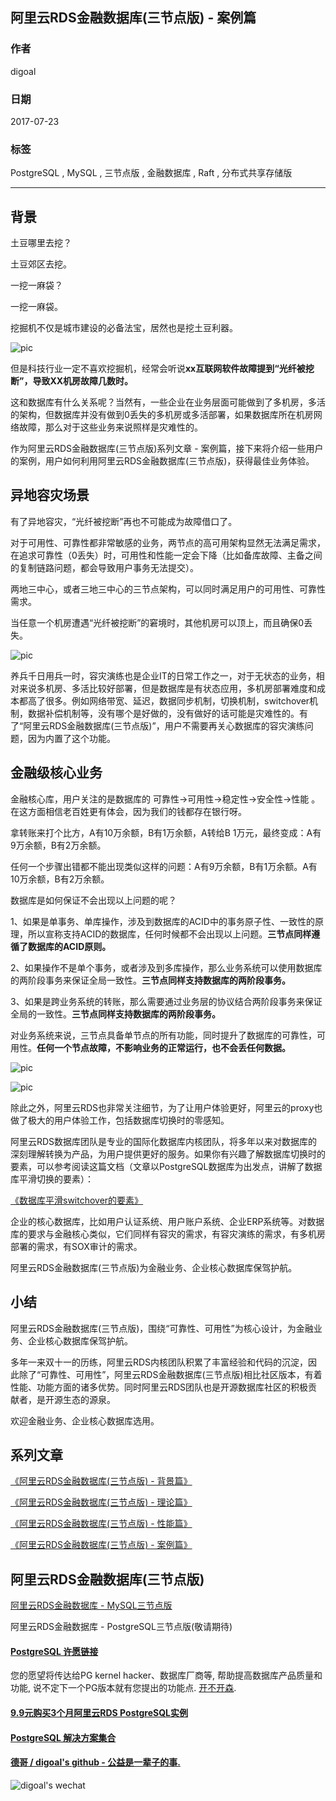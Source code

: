 ## 阿里云RDS金融数据库(三节点版) - 案例篇        
                 
### 作者                  
digoal                 
                   
### 日期                   
2017-07-23               
                            
### 标签            
PostgreSQL , MySQL , 三节点版 , 金融数据库 , Raft , 分布式共享存储版             
            
----            
             
## 背景     
土豆哪里去挖？  
  
土豆郊区去挖。  
  
一挖一麻袋？  
  
一挖一麻袋。  
  
挖掘机不仅是城市建设的必备法宝，居然也是挖土豆利器。  
  
![pic](20170723_01_pic_001.jpg)  
  
但是科技行业一定不喜欢挖掘机，经常会听说**xx互联网软件故障提到“光纤被挖断”，导致XX机房故障几数时。**     
  
这和数据库有什么关系呢？当然有，一些企业在业务层面可能做到了多机房，多活的架构，但数据库并没有做到0丢失的多机房或多活部署，如果数据库所在机房网络故障，那么对于这些业务来说照样是灾难性的。  
  
作为阿里云RDS金融数据库(三节点版)系列文章 - 案例篇，接下来将介绍一些用户的案例，用户如何利用阿里云RDS金融数据库(三节点版)，获得最佳业务体验。  
  
## 异地容灾场景  
有了异地容灾，“光纤被挖断”再也不可能成为故障借口了。  
  
对于可用性、可靠性都非常敏感的业务，两节点的高可用架构显然无法满足需求，在追求可靠性（0丢失）时，可用性和性能一定会下降（比如备库故障、主备之间的复制链路问题，都会导致用户事务无法提交）。  
  
两地三中心，或者三地三中心的三节点架构，可以同时满足用户的可用性、可靠性需求。  
  
当任意一个机房遭遇“光纤被挖断”的窘境时，其他机房可以顶上，而且确保0丢失。  
  
![pic](20170723_01_pic_002.jpg)  
  
养兵千日用兵一时，容灾演练也是企业IT的日常工作之一，对于无状态的业务，相对来说多机房、多活比较好部署，但是数据库是有状态应用，多机房部署难度和成本都高了很多。例如网络带宽、延迟，数据同步机制，切换机制，switchover机制，数据补偿机制等，没有哪个是好做的，没有做好的话可能是灾难性的。有了“阿里云RDS金融数据库(三节点版)”，用户不需要再关心数据库的容灾演练问题，因为内置了这个功能。  
  
## 金融级核心业务  
  
金融核心库，用户关注的是数据库的 可靠性->可用性->稳定性->安全性->性能 。在这方面相信老百姓更有体会，因为我们的钱都存在银行呀。  
  
拿转账来打个比方，A有10万余额，B有1万余额，A转给B 1万元，最终变成：A有9万余额，B有2万余额。  
  
任何一个步骤出错都不能出现类似这样的问题：A有9万余额，B有1万余额。A有10万余额，B有2万余额。  
   
数据库是如何保证不会出现以上问题的呢？   
  
1、如果是单事务、单库操作，涉及到数据库的ACID中的事务原子性、一致性的原理，所以宣称支持ACID的数据库，任何时候都不会出现以上问题。**三节点同样遵循了数据库的ACID原则。**  
  
2、如果操作不是单个事务，或者涉及到多库操作，那么业务系统可以使用数据库的两阶段事务来保证全局一致性。**三节点同样支持数据库的两阶段事务。**  
  
3、如果是跨业务系统的转账，那么需要通过业务层的协议结合两阶段事务来保证全局的一致性。**三节点同样支持数据库的两阶段事务。**  
  
对业务系统来说，三节点具备单节点的所有功能，同时提升了数据库的可靠性，可用性。**任何一个节点故障，不影响业务的正常运行，也不会丢任何数据。**  
  
![pic](20170723_01_pic_003.jpg)  
    
![pic](20170723_01_pic_004.jpg)  
    
除此之外，阿里云RDS也非常关注细节，为了让用户体验更好，阿里云的proxy也做了极大的用户体验工作，包括数据库切换时的零感知。  
  
阿里云RDS数据库团队是专业的国际化数据库内核团队，将多年以来对数据库的深刻理解转换为产品，为用户提供更好的服务。如果你有兴趣了解数据库切换时的要素，可以参考阅读这篇文档（文章以PostgreSQL数据库为出发点，讲解了数据库平滑切换的要素）：  
  
[《数据库平滑switchover的要素》](../201706/20170619_01.md)    
  
企业的核心数据库，比如用户认证系统、用户账户系统、企业ERP系统等。对数据库的要求与金融核心类似，它们同样有容灾的需求，有容灾演练的需求，有多机房部署的需求，有SOX审计的需求。  
  
阿里云RDS金融数据库(三节点版)为金融业务、企业核心数据库保驾护航。  
  
## 小结    
阿里云RDS金融数据库(三节点版)，围绕“可靠性、可用性”为核心设计，为金融业务、企业核心数据库保驾护航。  
    
多年一来双十一的历练，阿里云RDS内核团队积累了丰富经验和代码的沉淀，因此除了“可靠性、可用性”，阿里云RDS金融数据库(三节点版)相比社区版本，有着性能、功能方面的诸多优势。同时阿里云RDS团队也是开源数据库社区的积极贡献者，是开源生态的源泉。    
    
欢迎金融业务、企业核心数据库选用。  
    
## 系列文章          
[《阿里云RDS金融数据库(三节点版) - 背景篇》](../201707/20170709_02.md)    
         
[《阿里云RDS金融数据库(三节点版) - 理论篇》](../201707/20170710_01.md)    
          
[《阿里云RDS金融数据库(三节点版) - 性能篇》](../201707/20170713_01.md)    
          
[《阿里云RDS金融数据库(三节点版) - 案例篇》](../201707/20170723_01.md)    
           
## 阿里云RDS金融数据库(三节点版)        
[阿里云RDS金融数据库 - MySQL三节点版](https://help.aliyun.com/document_detail/51701.htm)            
            
阿里云RDS金融数据库 - PostgreSQL三节点版(敬请期待)            
            
  
  
  
  
  
  
  
  
  
  
  
  
  
  
  
  
  
  
  
  
  
  
  
  
  
  
  
  
  
  
  
  
  
  
  
  
  
  
  
  
  
  
  
  
  
  
  
  
  
  
  
  
  
  
  
  
  
  
  
  
  
  
  
#### [PostgreSQL 许愿链接](https://github.com/digoal/blog/issues/76 "269ac3d1c492e938c0191101c7238216")
您的愿望将传达给PG kernel hacker、数据库厂商等, 帮助提高数据库产品质量和功能, 说不定下一个PG版本就有您提出的功能点. [开不开森](https://github.com/digoal/blog/issues/76 "269ac3d1c492e938c0191101c7238216").  
  
  
#### [9.9元购买3个月阿里云RDS PostgreSQL实例](https://www.aliyun.com/database/postgresqlactivity "57258f76c37864c6e6d23383d05714ea")
  
  
#### [PostgreSQL 解决方案集合](https://yq.aliyun.com/topic/118 "40cff096e9ed7122c512b35d8561d9c8")
  
  
#### [德哥 / digoal's github - 公益是一辈子的事.](https://github.com/digoal/blog/blob/master/README.md "22709685feb7cab07d30f30387f0a9ae")
  
  
![digoal's wechat](../pic/digoal_weixin.jpg "f7ad92eeba24523fd47a6e1a0e691b59")
  
